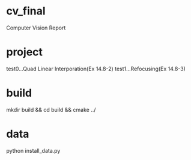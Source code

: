 # cv_final
Computer Vision Report
# project
test0...Quad Linear Interporation(Ex 14.8-2)
test1...Refocusing(Ex 14.8-3)
# build
mkdir build && cd build && cmake ../
# data
python install_data.py

